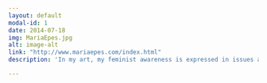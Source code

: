 ```yaml
---
layout: default
modal-id: 1
date: 2014-07-18
img: MariaEpes.jpg
alt: image-alt
link: "http://www.mariaepes.com/index.html"
description: 'In my art, my feminist awareness is expressed in issues around the body, as for so many women. It is perhaps the most vivid and personal place that we learn gender difference; so expressing this in art, referencing the body, makes the concepts very tangible.'

---
```

